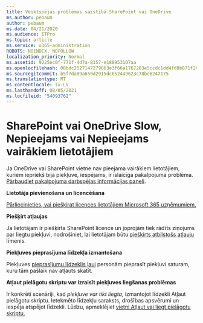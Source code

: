 ```yaml
---
title: Veiktspējas problēmas saistībā SharePoint vai OneDrive
ms.author: pebaum
author: pebaum
ms.date: 04/21/2020
ms.audience: ITPro
ms.topic: article
ms.service: o365-administration
ROBOTS: NOINDEX, NOFOLLOW
localization_priority: Normal
ms.assetid: 9225ec0f-771f-4d7a-8157-e188953107aa
ms.openlocfilehash: 08bdc2527147279063e3f66a1767203e5ccdc1dd4fd8b871f2800d3f71b9a233
ms.sourcegitcommit: b5f7da89a650d2915dc652449623c78be6247175
ms.translationtype: MT
ms.contentlocale: lv-LV
ms.lasthandoff: 08/05/2021
ms.locfileid: "54093762"
---
```

# <a name="sharepoint-or-onedrive-slow-inaccessible-or-unavailable-for-multiple-users"></a>SharePoint vai OneDrive Slow, Nepieejams vai Nepieejams vairākiem lietotājiem

Ja OneDrive vai SharePoint vietne nav pieejama vairākiem lietotājiem, kuriem iepriekš bija piekļuve, iespējams, ir īslaicīga pakalpojuma problēma. [Pārbaudiet pakalpojuma darbspējas informācijas paneli](https://portal.office.com/adminportal/home#/servicehealth).

**Lietotāja pievienošana un licencēšana**

[Pārliecinieties, vai piešķirat licences lietotājiem Microsoft 365 uzņēmumiem.](https://docs.microsoft.com/microsoft-365/admin/add-users/add-users)


**Piešķirt atļaujas**

Ja lietotājam ir piešķirta SharePoint licence un joprojām tiek rādīts ziņojums par liegtu piekļuvi, nodrošiniet, lai lietotājam būtu [piešķirts atbilstošs atļauju](https://docs.microsoft.com/sharepoint/understanding-permission-levels) līmenis.

**Piekļuves pieprasījuma līdzekļa izmantošana**

Piekļuves [pieprasījumu līdzeklis ļauj](https://support.office.com/article/Set-up-and-manage-access-requests-94B26E0B-2822-49D4-929A-8455698654B3) personām pieprasīt piekļuvi saturam, kuru tām pašlaik nav atļauts skatīt.

**Atļaut pielāgotu skriptu var izraisīt piekļuves liegšanas problēmas**

Ir konkrēti scenāriji, kad *piekļuve var tikt liegta,* izmantojot līdzekli Atļaut pielāgotu skriptu. Ietekmēto līdzekļu saraksts, drošības apsvērumi un iespēja atspējot līdzekli. Lūdzu, apmeklējiet [vietni Atļaut vai liegt pielāgotu skriptu.](https://docs.microsoft.com/sharepoint/allow-or-prevent-custom-script)

